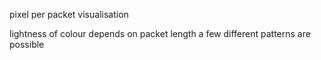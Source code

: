 pixel per packet visualisation

lightness of colour depends on packet length
a few different patterns are possible